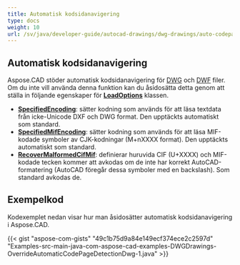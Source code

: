 ```yaml
---
title: Automatisk kodsidanavigering
type: docs
weight: 10
url: /sv/java/developer-guide/autocad-drawings/dwg-drawings/auto-codepage-detection/
---
```


## **Automatisk kodsidanavigering**

Aspose.CAD stöder automatisk kodsidanavigering för [DWG](https://docs.fileformat.com/cad/dwg/) och [DWF](https://docs.fileformat.com/cad/dwf/) filer. Om du inte vill använda denna funktion kan du åsidosätta detta genom att ställa in följande egenskaper för [**LoadOptions**](https://reference.aspose.com/cad/java/com.aspose.cad/LoadOptions) klassen.

- [**SpecifiedEncoding**](https://reference.aspose.com/cad/java/com.aspose.cad/LoadOptions#setSpecifiedEncoding-int-): sätter kodning som används för att läsa textdata från icke-Unicode DXF och DWG format. Den upptäckts automatiskt som standard.
- [**SpecifiedMifEncoding**](https://reference.aspose.com/cad/java/com.aspose.cad/LoadOptions#setSpecifiedMifEncoding-int-): sätter kodning som används för att läsa MIF-kodade symboler av CJK-kodningar (M+nXXXX format). Den upptäckts automatiskt som standard.
- [**RecoverMalformedCifMif**](https://reference.aspose.com/cad/java/com.aspose.cad/LoadOptions#setRecoverMalformedCifMif-boolean-): definierar huruvida CIF (U+XXXX) och MIF-kodade tecken kommer att avkodas om de inte har korrekt AutoCAD-formatering (AutoCAD föregår dessa symboler med en backslash). Som standard avkodas de.

## Exempelkod

Kodexemplet nedan visar hur man åsidosätter automatisk kodsidanavigering i Aspose.CAD.

{{< gist "aspose-com-gists" "49c1b75d9a84e149ecf374ece2c2597d" "Examples-src-main-java-com-aspose-cad-examples-DWGDrawings-OverrideAutomaticCodePageDetectionDwg-1.java" >}}
